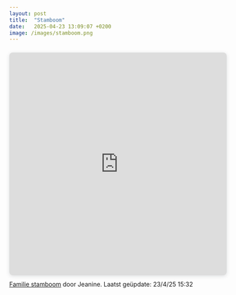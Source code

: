 ```yaml
---
layout: post
title:  "Stamboom"
date:   2025-04-23 13:09:07 +0200
image: /images/stamboom.png
---
```

<div style="position: relative; width: 100%; height: 0; padding-top: 102.4000%;
 padding-bottom: 0; box-shadow: 0 2px 8px 0 rgba(63,69,81,0.16); margin-top: 1.6em; margin-bottom: 0.9em; overflow: hidden;
 border-radius: 8px; will-change: transform;">
  <iframe loading="lazy" style="position: absolute; width: 100%; height: 100%; top: 0; left: 0; border: none; padding: 0;margin: 0;"
    src="https://www.canva.com/design/DAE_d_1niGk/htbMtXa5vscNEFNAGrUJeg/view?embed" allowfullscreen="allowfullscreen" allow="fullscreen">
  </iframe>
</div>
<a href="https:&#x2F;&#x2F;www.canva.com&#x2F;design&#x2F;DAE_d_1niGk&#x2F;htbMtXa5vscNEFNAGrUJeg&#x2F;view?utm_content=DAE_d_1niGk&amp;utm_campaign=designshare&amp;utm_medium=embeds&amp;utm_source=link" target="_blank" rel="noopener">Familie stamboom</a> door Jeanine. Laatst geüpdate: 23/4/25 15:32
